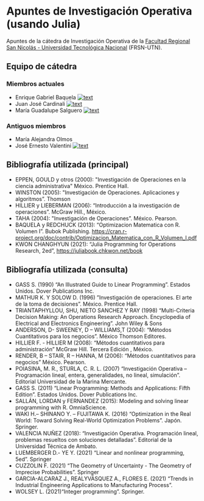 # Apuntes de Investigación Operativa (usando Julia)
Apuntes de la cátedra de Investigación Operativa de la [Facultad Regional San Nicolás - Universidad Tecnológica Nacional](https://www.frsn.utn.edu.ar/) (FRSN-UTN).

## Equipo de cátedra
### Miembros actuales
* Enrique Gabriel Baquela [![text](https://img.shields.io/badge/LinkedIn-0077B5?style=social&logo=linkedin)](https://www.linkedin.com/in/egbaquela)
* Juan José Cardinali [![text](https://img.shields.io/badge/LinkedIn-0077B5?style=social&logo=linkedin)](https://ar.linkedin.com/in/juan-cardinali-ab2479115)
* María Guadalupe Salguero [![text](https://img.shields.io/badge/LinkedIn-0077B5?style=social&logo=linkedin)](https://www.linkedin.com/in/egbaquela)
### Antiguos miembros
* María Alejandra Olmos
* José Ernesto Valentini [![text](https://img.shields.io/badge/LinkedIn-0077B5?style=social&logo=linkedin)]( https://ar.linkedin.com/in/jos%C3%A9-ernesto-valentini/es)

## Bibliografía utilizada (principal)
* EPPEN, GOULD y otros (2000): "Investigación de Operaciones en la ciencia administrativa" México. Prentice Hall.
* WINSTON (2005): "Investigación de Operaciones. Aplicaciones y algoritmos”. Thomson
* HILLIER y LIEBERMAN (2006): “Introducción a la investigación de operaciones”. McGraw Hill., México.
* TAHA (2004): "Investigación de Operaciones”. México. Pearson.
* BAQUELA y REDCHUCK (2013): “Optimizacion Matematica con R. Volumen I”. Bubok Publishing. https://cran.r-project.org/doc/contrib/Optimizacion_Matematica_con_R_Volumen_I.pdf
* KWON CHANGHYUN (2021): “Julia Programming for Operations Research, 2ed”, https://juliabook.chkwon.net/book

## Bibliografía utilizada (consulta)
* GASS S. (1990) “An Illustrated Guide to Linear Programming”. Estados Unidos. Dover Publications Inc.
* MATHUR K. Y SOLOW D. (1996) ”Investigación de operaciones. El arte de la toma de decisiones”. México. Prentice Hall.
* TRIANTAPHYLLOU, SHU, NIETO SANCHEZ Y RAY (1998) “Multi-Criteria Decision Making: An Operations Research Approach. Encyclopedia of Electrical and Electronics Engineering”. John Wiley & Sons
* ANDERSON, D- SWEENEY, D – WILLIAMS,T (2004): “Métodos Cuantitativos para los negocios”. México Thomson Editores.
* HILLIER F. - HILLIER M (2008): “Métodos cuantitativos para administración” McGraw Hill. Tercera Edición , México.
* RENDER, B – STAIR, R – HANNA, M (2006): “Métodos cuantitativos para negocios” México. Pearson.
* POIASINA, M. R., STURLA, C. R. L. (2007) “Investigación Operativa – Programación lineal, entera, generalidades, no lineal, simulación”. Editorial Universidad de la Marina Mercante.
* GASS S. (2011) “Linear Programming: Methods and Applications: Fifth Edition”. Estados Unidos. Dover Publications Inc.
* SALLÁN, LORDAN y FERNANDEZ (2015): Modeling and solving linear programming with R. OmniaScience.
* WAKI H.– SHINANO Y. – FUJITAWA K. (2016) “Optimization in the Real World: Toward Solving Real-World Optimization Problems”. Japón. Springer.
* VALENCIA NUÑEZ (2018): “Investigación Operativa. Programación lineal, problemas resueltos con soluciones detalladas”. Editorial de la Universidad Técnica de Ambato.
* LUEMBERGER D.- YE Y. (2021) “Linear and nonlinear programming, 5ed”. Springer
* CUZZOLIN F. (2021) “The Geometry of Uncertainty - The Geometry of Imprecise Probabilities”. Springer 
* GARCIA-ALCARAZ J., REALYVÁSQUEZ A., FLORES E. (2021) “Trends in Industrial Engineering Applications to Manufacturing Process”.
* WOLSEY L. (2021)“Integer programming”. Springer.
